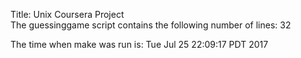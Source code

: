 Title: Unix Coursera Project  
The guessinggame script contains the following number of  lines:
      32
  
The time when make was run is: 
Tue Jul 25 22:09:17 PDT 2017
